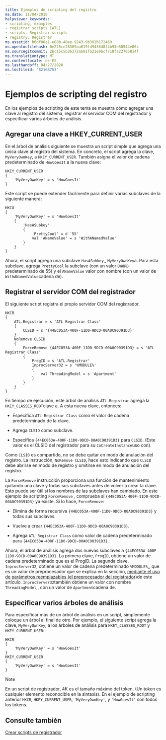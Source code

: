 ```yaml
---
title: Ejemplos de scripting del registro
ms.date: 11/04/2016
helpviewer_keywords:
- scripting, examples
- registrar scripts [ATL]
- scripts, Registrar scripts
- registry, Registrar
ms.assetid: b6df80e1-e08b-40ee-9243-9b381b172460
ms.openlocfilehash: 0e225ce28309aa619fd9436d8f4b93e60544e86c
ms.sourcegitcommit: 2bc15c5b36372ab01fa21e9bcf718fa22705814f
ms.translationtype: MT
ms.contentlocale: es-ES
ms.lasthandoff: 04/27/2020
ms.locfileid: "82168753"
---
```

# <a name="registry-scripting-examples"></a>Ejemplos de scripting del registro

En los ejemplos de scripting de este tema se muestra cómo agregar una clave al registro del sistema, registrar el servidor COM del registrador y especificar varios árboles de análisis.

## <a name="add-a-key-to-hkey_current_user"></a>Agregar una clave a HKEY_CURRENT_USER

En el árbol de análisis siguiente se muestra un script simple que agrega una única clave al registro del sistema. En concreto, el script agrega la clave, `MyVeryOwnKey`, a `HKEY_CURRENT_USER`. También asigna el valor de cadena predeterminado de `HowGoesIt` a la nueva clave:

```rgs
HKEY_CURRENT_USER
{
    'MyVeryOwnKey' = s 'HowGoesIt'
}
```

Este script se puede extender fácilmente para definir varias subclaves de la siguiente manera:

```rgs
HKCU
{
    'MyVeryOwnKey' = s 'HowGoesIt'
    {
        'HasASubkey'
        {
            'PrettyCool' = d '55'
            val 'ANameValue' = s 'WithANamedValue'
        }
    }
}
```

Ahora, el script agrega una subclave `HasASubkey`,, `MyVeryOwnKey`a. Para esta subclave, agrega `PrettyCool` la subclave (con un valor `DWORD` predeterminado de 55) y el `ANameValue` valor con nombre (con un valor de `WithANamedValue`cadena de).

## <a name="register-the-registrar-com-server"></a><a name="_atl_register_the_registrar_com_server"></a>Registrar el servidor COM del registrador

El siguiente script registra el propio servidor COM del registrador.

```rgs
HKCR
{
    ATL.Registrar = s 'ATL Registrar Class'
    {
        CLSID = s '{44EC053A-400F-11D0-9DCD-00A0C90391D3}'
    }
    NoRemove CLSID
    {
        ForceRemove {44EC053A-400F-11D0-9DCD-00A0C90391D3} = s 'ATL Registrar Class'
        {
            ProgID = s 'ATL.Registrar'
            InprocServer32 = s '%MODULE%'
            {
                val ThreadingModel = s 'Apartment'
            }
        }
    }
}
```

En tiempo de ejecución, este árbol de análisis `ATL.Registrar` agrega la `HKEY_CLASSES_ROOT`clave a. A esta nueva clave, entonces:

- Especifica `ATL Registrar Class` como el valor de cadena predeterminado de la clave.

- Agrega `CLSID` como subclave.

- Especifica `{44EC053A-400F-11D0-9DCD-00A0C90391D3}` para `CLSID`. (Este valor es el CLSID del registrador para su `CoCreateInstance`uso con).

Como `CLSID` es compartido, no se debe quitar en modo de anulación del registro. La instrucción, `NoRemove CLSID`, hace esto indicando que `CLSID` debe abrirse en modo de registro y omitirse en modo de anulación del registro.

La `ForceRemove` instrucción proporciona una función de mantenimiento quitando una clave y todas sus subclaves antes de volver a crear la clave. Esto puede ser útil si los nombres de las subclaves han cambiado. En este ejemplo de scripting `ForceRemove` , comprueba si `{44EC053A-400F-11D0-9DCD-00A0C90391D3}` ya existe. Si lo hace, `ForceRemove`:

- Elimina de forma recursiva `{44EC053A-400F-11D0-9DCD-00A0C90391D3}` y todas sus subclaves.

- Vuelve a crear `{44EC053A-400F-11D0-9DCD-00A0C90391D3}`.

- Agrega `ATL Registrar Class` como valor de cadena predeterminado para `{44EC053A-400F-11D0-9DCD-00A0C90391D3}`.

Ahora, el árbol de análisis agrega dos nuevas subclaves a `{44EC053A-400F-11D0-9DCD-00A0C90391D3}`. La primera clave, `ProgID`, obtiene un valor de cadena predeterminado que es el ProgID. La segunda clave, `InprocServer32`, obtiene un valor de cadena predeterminado `%MODULE%`,, que es un valor de preprocesador que se explica en la sección, [mediante el uso de parámetros reemplazables (el preprocesador del registrador)](../atl/using-replaceable-parameters-the-registrar-s-preprocessor.md)de este artículo. `InprocServer32`también obtiene un valor con nombre `ThreadingModel`,, con un valor de `Apartment`cadena de.

## <a name="specify-multiple-parse-trees"></a>Especificar varios árboles de análisis

Para especificar más de un árbol de análisis en un script, simplemente coloque un árbol al final de otro. Por ejemplo, el siguiente script agrega la clave, `MyVeryOwnKey`, a los árboles de análisis para `HKEY_CLASSES_ROOT` y `HKEY_CURRENT_USER`:

```rgs
HKCR
{
    'MyVeryOwnKey' = s 'HowGoesIt'
}
HKEY_CURRENT_USER
{
    'MyVeryOwnKey' = s 'HowGoesIt'
}
```

> [!NOTE]
> En un script de registrador, 4K es el tamaño máximo del token. (Un token es cualquier elemento reconocible en la sintaxis). En el ejemplo de scripting anterior `HKCR`, `HKEY_CURRENT_USER`, `'MyVeryOwnKey'`, y `'HowGoesIt'` son todos los tokens.

## <a name="see-also"></a>Consulte también

[Crear scripts de registrador](../atl/creating-registrar-scripts.md)
